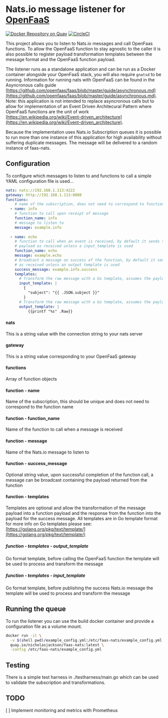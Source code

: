 # Nats.io message listener for [OpenFaaS](https://github.com/openfaas/faas)
[![Docker Repository on Quay](https://quay.io/repository/nicholasjackson/faas-nats/status "Docker Repository on Quay")](https://quay.io/repository/nicholasjackson/faas-nats)
[![CircleCI](https://circleci.com/gh/nicholasjackson/faas-nats.svg?style=svg)](https://circleci.com/gh/nicholasjackson/faas-nats)

This project allows you to listen to Nats.io messages and call OpenFaas functions.  To allow the OpenFaaS function to stay agnostic to the caller it is also possible to register payload transformation templates between the message format and the OpenFaaS function payload.

The listener runs as a standalone application and can be run as a Docker container alongside your OpenFaaS stack, you will also require `gnatsd` to be running.  Information for running nats with OpenFaaS can be found in the Asyncronous calls guide [https://github.com/openfaas/faas/blob/master/guide/asynchronous.md](https://github.com/openfaas/faas/blob/master/guide/asynchronous.md).  Note: this application is not intended to replace asyncronous calls but to allow for implementation of an Event Driven Architecural Pattern where OpenFaaS functions are the unit of work [https://en.wikipedia.org/wiki/Event-driven_architecture](https://en.wikipedia.org/wiki/Event-driven_architecture).

Because the implementation uses Nats.io Subscription queues it is possible to run more than one instance of this application for high availability without suffering duplicate messages.  The message will be delivered to a random instance of faas-nats.

## Configuration
To configure which messages to listen to and functions to call a simple YAML configuration file is used...

```yaml
nats: nats://192.168.1.113:4222
gateway: http://192.168.1.113:8080
functions:
    # name of the subscription, does not need to correspond to function name
  - name: info
    # function to call upon receipt of message
    function_name: info
    # message to listen to
    message: example.info
 
  - name: echo
    # function to call when an event is received, by default it sends the message
    # payload as received unless a input_template is used
    function_name: echo
    message: example.echo
    # broadcast a message on success of the function, by default it sends the payload
    # as received unless an output template is used
    success_message: example.info.success
    templates:
      # Transform the raw message with a Go template, assumes the payload is json
      input_template: |
        {
          "subject": "{{ .JSON.subject }}"
        }
      # Transform the raw message with a Go template, assumes the payload is json
      output_template: |
          {{printf "%s" .Raw}}
```

#### nats
This is a string value with the connection string to your nats server

#### gateway
This is a string value corresponding to your OpenFaaS gateway

#### functions
Array of function objects

#### function - name
Name of the subscription, this should be unique and does not need to correspond to the function name

#### function - function_name
Name of the function to call when a message is received

#### function - message
Name of the Nats.io message to listen to

#### function - success_message
Optional string value, upon successful completion of the function call, a message can be broadcast containing the payload returned from the function

#### function - templates
Templates are optional and allow the transformation of the message payload into a function payload and the response from the function into the payload for the
success message.
All templates are in Go template format for more info on Go templates please see: [https://golang.org/pkg/text/template/](https://golang.org/pkg/text/template/)

##### function - templates - output_template
Go format template, before calling the OpenFaaS function the template will be used to process and transform the message

##### function - templates - input_template
Go format template, before publishing the success Nats.io message the template will be used to process and transform the message

## Running the queue
To run the listener you can use the build docker container and provide a configuration file as a volume mount.

```bash
docker run -it \
  -v $(shell pwd)/example_config.yml:/etc/faas-nats/example_config.yml \
  quay.io/nicholasjackson/faas-nats:latest \
  -config /etc/faas-nats/example_config.yml
```

## Testing
There is a simple test harness in ./testharness/main.go which can be used to validate the subscription and transformations.

## TODO
[ ] Implement monitoring and metrics with Prometheus
